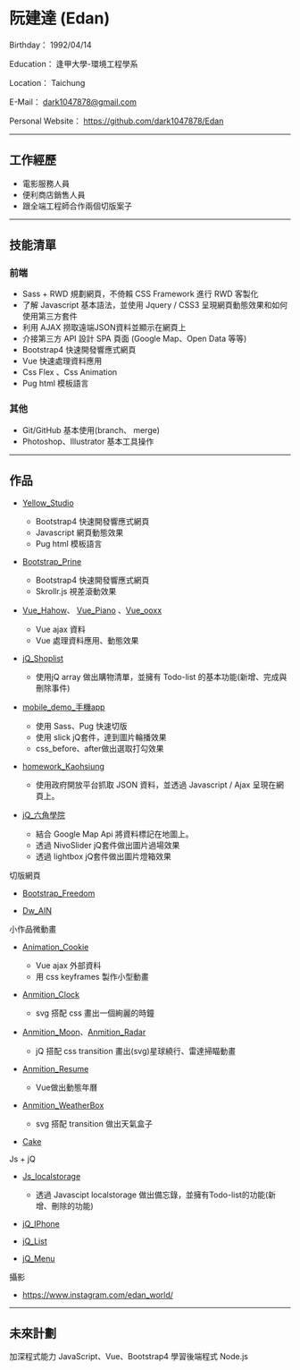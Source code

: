 # 阮建達 (Edan)

Birthday： 1992/04/14

Education： 逢甲大學-環境工程學系

Location： Taichung

E-Mail： dark1047878@gmail.com

Personal Website： https://github.com/dark1047878/Edan

---
 
## 工作經歷

* 電影服務人員
* 便利商店銷售人員
* 跟全端工程師合作兩個切版案子

---

## 技能清單

### 前端

* Sass + RWD 規劃網頁，不倚賴 CSS Framework 進行 RWD 客製化
* 了解 Javascript 基本語法，並使用 Jquery / CSS3 呈現網頁動態效果和如何使用第三方套件
* 利用 AJAX 撈取遠端JSON資料並顯示在網頁上
* 介接第三方 API 設計 SPA 頁面 (Google Map、Open Data 等等)
* Bootstrap4 快速開發響應式網頁
* Vue 快速處理資料應用
* Css Flex 、Css Animation
* Pug html 模板語言

### 其他

* Git/GitHub 基本使用(branch、 merge)
* Photoshop、Illustrator 基本工具操作

---

## 作品 

* [Yellow_Studio](https://edanwebdesign.000webhostapp.com/Yellow_Studio/)
    * Bootstrap4 快速開發響應式網頁
    * Javascript 網頁動態效果
    * Pug html 模板語言

* [Bootstrap_Prine](https://edanwebdesign.000webhostapp.com/Bootstrap_Prine/)
    * Bootstrap4 快速開發響應式網頁
    * Skrollr.js 視差滾動效果
* [Vue_Hahow](https://edanwebdesign.000webhostapp.com/Vue_Hahow/)、 [Vue_Piano](https://edanwebdesign.000webhostapp.com/Vue_Piano/) 、[Vue_ooxx](https://edanwebdesign.000webhostapp.com/Vue_ooxx/)
    * Vue ajax 資料
    * Vue 處理資料應用、動態效果

* [jQ_Shoplist](https://edanwebdesign.000webhostapp.com/jQ_Shoplist/)
    * 使用jQ array 做出購物清單，並擁有 Todo-list 的基本功能(新增、完成與刪除事件) 

* [mobile_demo_手機app](https://edanwebdesign.000webhostapp.com/mobile_demo/)
    * 使用 Sass、Pug 快速切版
    * 使用 slick jQ套件，達到圖片輪播效果
    * css_before、after做出選取打勾效果

* [homework_Kaohsiung](https://edanwebdesign.000webhostapp.com/homework_Kaohsiung/) 
    * 使用政府開放平台抓取 JSON 資料，並透過 Javascript / Ajax 呈現在網頁上。

* [jQ_六角學院](https://edanwebdesign.000webhostapp.com/jQ_HexSchool/)
    * 結合 Google Map Api 將資料標記在地圖上。
    * 透過 NivoSlider jQ套件做出圖片過場效果
    * 透過 lightbox jQ套件做出圖片燈箱效果


切版網頁

* [Bootstrap_Freedom](https://edanwebdesign.000webhostapp.com/Bootstrap_Freedom/)

* [Dw_AIN](https://edanwebdesign.000webhostapp.com/Dw_AIN/)

小作品微動畫
* [Animation_Cookie](https://edanwebdesign.000webhostapp.com/Animation_Cookie/)
    * Vue ajax 外部資料
    * 用 css keyframes 製作小型動畫
          
* [Anmition_Clock](https://edanwebdesign.000webhostapp.com/Anmition_Clock/)
    * svg 搭配 css 畫出一個絢麗的時鐘

* [Anmition_Moon](https://edanwebdesign.000webhostapp.com/Anmition_Moon/)、[Anmition_Radar](https://edanwebdesign.000webhostapp.com/Anmition_Radar/)
    * jQ 搭配 css transition 畫出(svg)星球繞行、雷達掃瞄動畫
  
* [Anmition_Resume](https://edanwebdesign.000webhostapp.com/Anmition_Resume/)
    * Vue做出動態年曆

* [Anmition_WeatherBox](https://edanwebdesign.000webhostapp.com/Anmition_WeatherBox/)
    * svg 搭配 transition 做出天氣盒子

* [Cake](https://edanwebdesign.000webhostapp.com/Cake/)

Js + jQ

* [Js_localstorage](https://edanwebdesign.000webhostapp.com/Js_localstorage/)
    * 透過 Javascipt localstorage 做出備忘錄，並擁有Todo-list的功能(新增、刪除的功能)

* [jQ_IPhone](https://edanwebdesign.000webhostapp.com/jQ_IPhone/)

* [jQ_List](https://edanwebdesign.000webhostapp.com/jQ_List/)

* [jQ_Menu](https://edanwebdesign.000webhostapp.com/jQ_Menu/)


攝影
* https://www.instagram.com/edan_world/


---

## 未來計劃

加深程式能力 JavaScript、Vue、Bootstrap4
學習後端程式 Node.js




